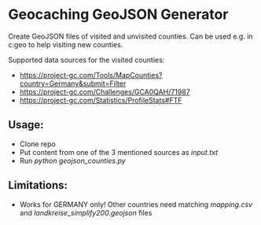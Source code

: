 # Geocaching GeoJSON Generator

Create GeoJSON files of visited and unvisited counties. Can be used e.g. in c:geo to help visiting new counties.

Supported data sources for the visited counties:
- https://project-gc.com/Tools/MapCounties?country=Germany&submit=Filter
- https://project-gc.com/Challenges/GCA0QAH/71987
- https://project-gc.com/Statistics/ProfileStats#FTF

## Usage:
- Clone repo
- Put content from one of the 3 mentioned sources as *input.txt*
- Run *python geojson_counties.py*

## Limitations:
- Works for GERMANY only! Other countries need matching *mapping.csv* and *landkreise_simplify200.geojson* files